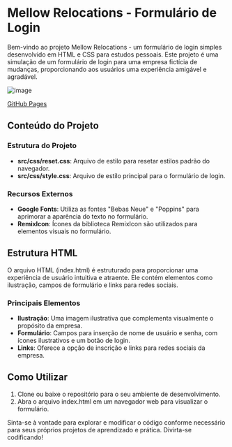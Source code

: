 <h1>Mellow Relocations - Formulário de Login</h1>
<p>Bem-vindo ao projeto Mellow Relocations - um formulário de login simples desenvolvido em HTML e CSS para estudos pessoais. Este projeto é uma simulação de um formulário de login para uma empresa fictícia de mudanças, proporcionando aos usuários uma experiência amigável e agradável.</p>

![image](https://github.com/Jeanpk12/Login-form---Mellow-Relocations/assets/122842874/5eff9895-db8a-4900-9df5-261f7182e7e0)

<a href="https://jeanpk12.github.io/Login-form---Mellow-Relocations/" target="_blank">GitHub Pages</a>

<h2>Conteúdo do Projeto</h2>
<h3>Estrutura do Projeto</h3>
<ul>
  <li><strong>src/css/reset.css</strong>: Arquivo de estilo para resetar estilos padrão do navegador.</li>
  <li><strong>src/css/style.css</strong>: Arquivo de estilo principal para o formulário de login.</li>
</ul>
<h3>Recursos Externos</h3>
<ul>
  <li><strong>Google Fonts</strong>: Utiliza as fontes "Bebas Neue" e "Poppins" para aprimorar a aparência do texto no formulário.</li>
  <li><strong>RemixIcon</strong>: Ícones da biblioteca RemixIcon são utilizados para elementos visuais no formulário.</li>
</ul>

<h2>Estrutura HTML</h2>
<p>O arquivo HTML (index.html) é estruturado para proporcionar uma experiência de usuário intuitiva e atraente. Ele contém elementos como ilustração, campos de formulário e links para redes sociais.</p>

<h3>Principais Elementos</h3>
<ul>
  <li><strong>Ilustração</strong>: Uma imagem ilustrativa que complementa visualmente o propósito da empresa.</li>
  <li><strong>Formulário</strong>: Campos para inserção de nome de usuário e senha, com ícones ilustrativos e um botão de login.</li>
  <li><strong>Links</strong>: Oferece a opção de inscrição e links para redes sociais da empresa.</li>
</ul>

<h2>Como Utilizar</h2>
<ol>
  <li>Clone ou baixe o repositório para o seu ambiente de desenvolvimento.</li>
  <li>Abra o arquivo index.html em um navegador web para visualizar o formulário.</li>
</ol>

<p>Sinta-se à vontade para explorar e modificar o código conforme necessário para seus próprios projetos de aprendizado e prática. Divirta-se codificando!</p>
